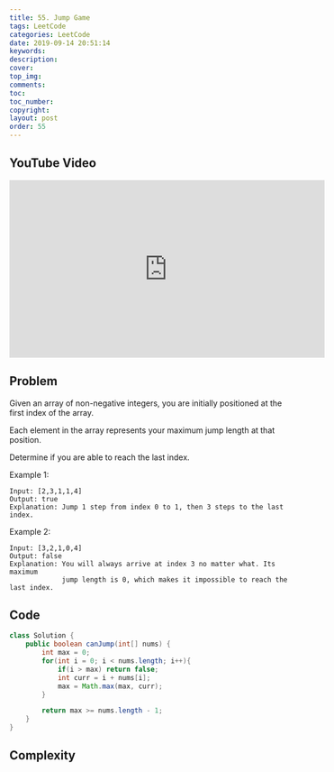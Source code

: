 ```yaml
---
title: 55. Jump Game
tags: LeetCode
categories: LeetCode
date: 2019-09-14 20:51:14
keywords:
description:
cover:
top_img:
comments:
toc:
toc_number:
copyright:
layout: post
order: 55
---
```


## YouTube Video

<iframe width="560" height="315" src="https://www.youtube.com/embed/oi3L2OAeU8M" frameborder="0" allow="accelerometer; autoplay; encrypted-media; gyroscope; picture-in-picture" allowfullscreen></iframe>

## Problem

Given an array of non-negative integers, you are initially positioned at the first index of the array.

Each element in the array represents your maximum jump length at that position.

Determine if you are able to reach the last index.

Example 1:

```
Input: [2,3,1,1,4]
Output: true
Explanation: Jump 1 step from index 0 to 1, then 3 steps to the last index.
```

Example 2:

```
Input: [3,2,1,0,4]
Output: false
Explanation: You will always arrive at index 3 no matter what. Its maximum
             jump length is 0, which makes it impossible to reach the last index.
```

## Code

```java
class Solution {
    public boolean canJump(int[] nums) {
        int max = 0;
        for(int i = 0; i < nums.length; i++){
            if(i > max) return false;
            int curr = i + nums[i];
            max = Math.max(max, curr);
        }

        return max >= nums.length - 1;
    }
}
```

## Complexity

